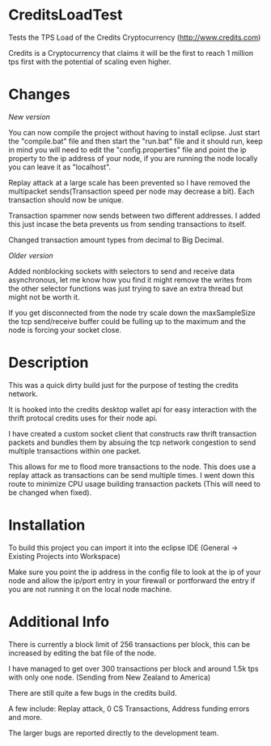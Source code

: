 # CreditsLoadTest
Tests the TPS Load of the Credits Cryptocurrency (http://www.credits.com)

Credits is a Cryptocurrency that claims it will be the first to reach 1 million tps first with the potential of scaling even higher.

# Changes

*New version*

You can now compile the project without having to install eclipse. Just start the "compile.bat" file and then start the "run.bat" file and it should run, keep in mind you will need to edit the "config.properties" file and point the ip property to the ip address of your node, if you are running the node locally you can leave it as "localhost".

Replay attack at a large scale has been prevented so I have removed the multipacket sends(Transaction speed per node may decrease a bit). Each transaction should now be unique.

Transaction spammer now sends between two different addresses. I added this just incase the beta prevents us from sending transactions to itself.

Changed transaction amount types from decimal to Big Decimal.

*Older version*

Added nonblocking sockets with selectors to send and receive data asynchronous, let me know how you find it might remove the writes from the other selector functions was just trying to save an extra thread but might not be worth it. 

If you get disconnected from the node try scale down the maxSampleSize the tcp send/receive buffer could be fulling up to the maximum and the node is forcing your socket close. 

# Description
This was a quick dirty build just for the purpose of testing the credits network.

It is hooked into the credits desktop wallet api for easy interaction with the thrift protocal credits uses for their node api.

I have created a custom socket client that constructs raw thrift transaction packets and bundles them by absuing the tcp network congestion to send multiple transactions within one packet.

This allows for me to flood more transactions to the node. This does use a replay attack as transactions can be send multiple times. I went down this route to minimize CPU usage building transaction packets (This will need to be changed when fixed).

# Installation
To build this project you can import it into the eclipse IDE (General -> Existing Projects into Workspace)

Make sure you point the ip address in the config file to look at the ip of your node and allow the ip/port entry in your firewall or portforward the entry if you are not running it on the local node machine.

# Additional Info
There is currently a block limit of 256 transactions per block, this can be increased by editing the bat file of the node.

I have managed to get over 300 transactions per block and around 1.5k tps with only one node. (Sending from New Zealand to America)

There are still quite a few bugs in the credits build.

A few include: Replay attack, 0 CS Transactions, Address funding errors and more.

The larger bugs are reported directly to the development team.
